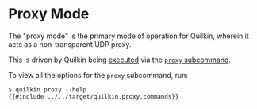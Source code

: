# Proxy Mode

The "proxy mode" is the primary mode of operation for Quilkin, wherein it acts as a non-transparent UDP proxy.

This is driven by Quilkin being [executed](./using.md#command-line-interface) via the 
[`proxy` subcommand](../api/quilkin/cli/struct.Proxy.html).

To view all the options for the `proxy` subcommand, run: 

```shell
$ quilkin proxy --help
{{#include ../../target/quilkin.proxy.commands}}
```
